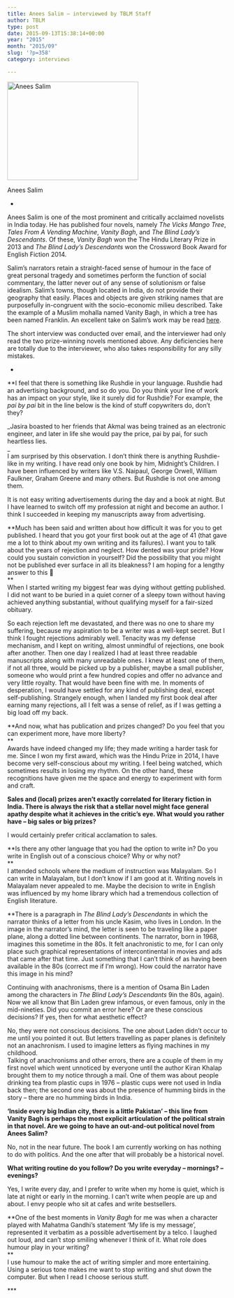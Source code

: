 ```yaml
---
title: Anees Salim – interviewed by TBLM Staff
author: TBLM
type: post
date: 2015-09-13T15:38:14+00:00
year: "2015"
month: "2015/09"
slug: '?p=358'
category: interviews

---
```

<div id="attachment_359" style="width: 310px" class="wp-caption aligncenter">
  <a href="http://bombayliterarymagazine.com/wp-content/uploads/2015/09/Pic-2-e1442159018660.jpg"><img aria-describedby="caption-attachment-359" src="http://bombayliterarymagazine.com/wp-content/uploads/2015/09/Pic-2-300x225.jpg" alt="Anees Salim" width="300" height="225" class="size-medium wp-image-359" /></a>
  
  <p id="caption-attachment-359" class="wp-caption-text">
    Anees Salim
  </p>
</div>

*

Anees Salim is one of the most prominent and critically acclaimed novelists in India today. He has published four novels, namely _The Vicks Mango Tree_, _Tales From A Vending Machine_, _Vanity Bagh_, and _The Blind Lady’s Descendants_. Of these, _Vanity Bagh_ won the The Hindu Literary Prize in 2013 and _The Blind Lady&#8217;s Descendants_ won the Crossword Book Award for English Fiction 2014. 

Salim&#8217;s narrators retain a straight-faced sense of humour in the face of great personal tragedy and sometimes perform the function of social commentary, the latter never out of any sense of solutionism or false idealism. Salim&#8217;s towns, though located in India, do not provide their geography that easily. Places and objects are given striking names that are purposefully in-congruent with the socio-economic milieu described. Take the example of a Muslim mohalla named Vanity Bagh, in which a tree has been named Franklin. An excellent take on Salim&#8217;s work may be read [here][1].

The short interview was conducted over email, and the interviewer had only read the two prize-winning novels mentioned above. Any deficiencies here are totally due to the interviewer, who also takes responsibility for any silly mistakes.

*

**I feel that there is something like Rushdie in your language. Rushdie had an advertising background, and so do you. Do you think your line of work has an impact on your style, like it surely did for Rushdie? For example, the _pai by pai_ bit in the line below is the kind of stuff copywriters do, don’t they?</p> 

_Jasira boasted to her friends that Akmal was being trained as an electronic engineer, and later in life she would pay the price, pai by pai, for such heartless lies.  
_ </strong>  
I am surprised by this observation. I don’t think there is anything Rushdie-like in my writing. I have read only one book by him, Midnight’s Children. I have been influenced by writers like V.S. Naipaul, George Orwell, William Faulkner, Graham Greene and many others. But Rushdie is not one among them.

It is not easy writing advertisements during the day and a book at night. But I have learned to switch off my profession at night and become an author. I think I succeeded in keeping my manuscripts away from advertising.

**Much has been said and written about how difficult it was for you to get published. I heard that you got your first book out at the age of 41 (that gave me a lot to think about my own writing and its failures). I want you to talk about the years of rejection and neglect. How dented was your pride? How could you sustain conviction in yourself? Did the possibility that you might not be published ever surface in all its bleakness? I am hoping for a lengthy answer to this 🙂  
**  
When I started writing my biggest fear was dying without getting published. I did not want to be buried in a quiet corner of a sleepy town without having achieved anything substantial, without qualifying myself for a fair-sized obituary.

So each rejection left me devastated, and there was no one to share my suffering, because my aspiration to be a writer was a well-kept secret. But I think I fought rejections admirably well. Tenacity was my defense mechanism, and I kept on writing, almost unmindful of rejections, one book after another. Then one day I realized I had at least three readable manuscripts along with many unreadable ones. I knew at least one of them, if not all three, would be picked up by a publisher, maybe a small publisher, someone who would print a few hundred copies and offer no advance and very little royalty. That would have been fine with me. In moments of desperation, I would have settled for any kind of publishing deal, except self-publishing. Strangely enough, when I landed my first book deal after earning many rejections, all I felt was a sense of relief, as if I was getting a big load off my back. 

**And now, what has publication and prizes changed? Do you feel that you can experiment more, have more liberty?  
**  
Awards have indeed changed my life; they made writing a harder task for me. Since I won my first award, which was the Hindu Prize in 2014, I have become very self-conscious about my writing. I feel being watched, which sometimes results in losing my rhythm. On the other hand, these recognitions have given me the space and energy to experiment with form and craft. 

**Sales and (local) prizes aren’t exactly correlated for literary fiction in India. There is always the risk that a stellar novel might face general apathy despite what it achieves in the critic’s eye. What would you rather have – big sales or big prizes?**

I would certainly prefer critical acclamation to sales. 

**Is there any other language that you had the option to write in? Do you write in English out of a conscious choice? Why or why not?  
**  
I attended schools where the medium of instruction was Malayalam. So I can write in Malayalam, but I don’t know if I am good at it. Writing novels in Malayalam never appealed to me. Maybe the decision to write in English was influenced by my home library which had a tremendous collection of English literature. 

**There is a paragraph in _The Blind Lady&#8217;s Descendants_ in which the narrator thinks of a letter from his uncle Kasim, who lives in London. In the image in the narrator’s mind, the letter is seen to be traveling like a paper plane, along a dotted line between continents. The narrator, born in 1968, imagines this sometime in the 80s. It felt anachronistic to me, for I can only place such graphical representations of intercontinental in movies and ads that came after that time. Just something that I can’t think of as having been available in the 80s (correct me if I’m wrong). How could the narrator have this image in his mind?</p> 

Continuing with anachronisms, there is a mention of Osama Bin Laden among the characters in _The Blind Lady&#8217;s Descendants_ 9in the 80s, again). Now we all know that Bin Laden grew infamous, or even famous, only in the mid-nineties. Did you commit an error here?</strong></strong> Or are these conscious decisions? If yes, then for what aesthetic effect?</strong>

No, they were not conscious decisions. The one about Laden didn’t occur to me until you pointed it out. But letters travelling as paper planes is definitely not an anachronism. I used to imagine letters as flying machines in my childhood.  
Talking of anachronisms and other errors, there are a couple of them in my first novel which went unnoticed by everyone until the author Kiran Khalap brought them to my notice through a mail. One of them was about people drinking tea from plastic cups in 1976 – plastic cups were not used in India back then; the second one was about the presence of humming birds in the story – there are no humming birds in India. 

**‘Inside every big Indian city, there is a little Pakistan’ – this line from Vanity Bagh is perhaps the most explicit articulation of the political strain in that novel. Are we going to have an out-and-out political novel from Anees Salim?**

No, not in the near future. The book I am currently working on has nothing to do with politics. And the one after that will probably be a historical novel.

**What writing routine do you follow? Do you write everyday – mornings? – evenings?**

Yes, I write every day, and I prefer to write when my home is quiet, which is late at night or early in the morning. I can’t write when people are up and about. I envy people who sit at cafes and write bestsellers.

**One of the best moments in _Vanity Bagh_ for me was when a character played with Mahatma Gandhi’s statement ‘My life is my message’, represented it verbatim as a possible advertisement by a telco. I laughed out loud, and can’t stop smiling whenever I think of it. What role does humour play in your writing?  
**  
I use humour to make the act of writing simpler and more entertaining. Using a serious tone makes me want to stop writing and shut down the computer. But when I read I choose serious stuff. 

\***

 [1]: http://forbesindia.com/article/think/labels-and-rebels-in-anees-salims-novels/40437/0
